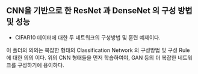 ## CNN을 기반으로 한 ResNet 과 DenseNet 의 구성 방법 및 성능

- CIFAR10 데이터에 대한 두 네트워크의 구성방법 및 훈련 예제이다.


이 폴더의 의의는 복잡한 형태의 Classification Network 의 구성방법 및 구성 Rule 에 대한 의의 이다.
위의 CNN 형태들을 먼저 학습하여야, GAN 등의 더 복잡한 네트워크를 구성하기에 용이하다.
